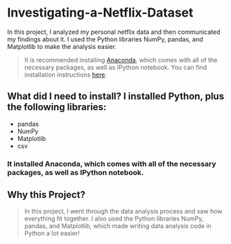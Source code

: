 # Investigating-a-Netflix-Dataset
In this project, I analyzed my personal netflix data and then communicated my findings about it.  I used the Python libraries NumPy, pandas, and Matplotlib to make the analysis easier.
> It is recommended installing [Anaconda](https://www.anaconda.com/products/individual/), which comes with all of the necessary packages, as well as IPython notebook. You can find installation instructions [here](https://auth.udacity.com/sign-in?next=https%3A%2F%2Fclassroom.udacity.com%2Fauthenticated).

## What did I need to install? I installed Python, plus the following libraries:

* pandas
* NumPy
* Matplotlib
* csv

### It installed Anaconda, which comes with all of the necessary packages, as well as IPython notebook.

## Why this Project?
> In this project, I went through the data analysis process and saw how everything fit together. I also used the Python libraries NumPy, pandas, and Matplotlib, which made writing data analysis code in Python a lot easier!



